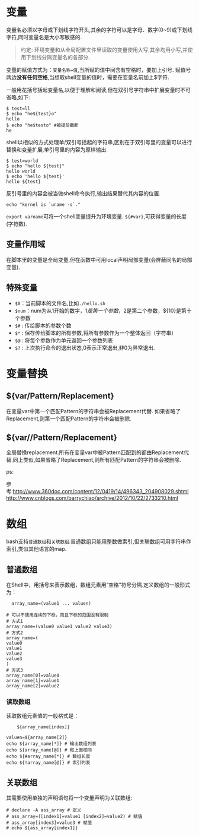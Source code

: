 # 变量

变量名必须以字母或下划线字符开头,其余的字符可以是字母、数字(0~9)或下划线字符,同时变量名是大小写敏感的.

> 约定: 环境变量和从全局配置文件里读取的变量使用大写,其余均用小写,并使用下划线分隔变量名的各部分.

变量的赋值方式为：`变量名称=值`,当所赋的值中间含有空格时，要加上引号.
赋值号两边**没有任何空格**,当想取shell变量的值时，需要在变量名前加上$字符.

一般用花括号括起变量名,以便于理解和阅读,但在双引号字符串中扩展变量时不可省略,如下:

    $ test=ll
    $ echo "he${test}o"
    hello
    $ echo "he$testo" #被提前截断
    he

shell以相似的方式处理单/双引号括起的字符串,区别在于双引号里的变量可以进行替换和变量扩展,单引号里的内容为原样输出.

    $ test=world
    $ echo "hello ${test}"
    hello world
    $ echo 'hello ${test}'
    hello ${test}

反引号里的内容会被当做shell命令执行,输出结果替代其内容的位置.

    echo "kernel is `uname -s`."

`export varname`可将一个shell变量提升为环境变量.
`${#var}`,可获得变量的长度(字符数).

## 变量作用域

在脚本里的变量是全局变量,但在函数中可用local声明局部变量(会屏蔽同名的局部变量).

## 特殊变量

- `$0`：当前脚本的文件名,比如`./hello.sh`
- `$num`：num为从1开始的数字，$1是第一个参数，$2是第二个参数，${10}是第十个参数
- `$#` : 传给脚本的参数个数
- `$*` : 保存传给脚本的所有参数,将所有参数作为一个整体返回（字符串）
- `$@` : 将每个参数作为单元返回一个参数列表
- `$?` : 上次执行命令的退出状态,0表示正常退出,非0为异常退出.

# 变量替换
## ${var/Pattern/Replacement}

在变量var中第一个匹配Pattern的字符串会被Replacement代替. 如果省略了Replacement,则第一个匹配Pattern的字符串会被删除.

## ${var//Pattern/Replacement}
全局替换replacement.所有在变量var中被Pattern匹配到的都由Replacement代替.同上类似,如果省略了Replacement,则所有匹配Pattern的字符串会被删除.


ps:

参考:http://www.360doc.com/content/12/0419/14/496343_204908029.shtml
http://www.cnblogs.com/barrychiao/archive/2012/10/22/2733210.html

# 数组

bash支持`普通数组`和`关联数组`.普通数组只能用整数做索引,但关联数组可用字符串作索引,类似其他语言的map.

## 普通数组

在Shell中，用括号来表示数组，数组元素用“空格”符号分隔.定义数组的一般形式为：
```shell
  array_name=(value1 ... valuen)
```
```shell
# 可以不使用连续的下标，而且下标的范围没有限制
# 方式1
array_name=(value0 value1 value2 value3)
# 方式2
array_name=(
value0
value1
value2
value3
)
# 方式3
array_name[0]=value0
array_name[1]=value1
array_name[2]=value2
```

### 读取数组

读取数组元素值的一般格式是：
```shell
    ${array_name[index]}
```
```shell
valuen=${array_name[2]}
echo ${array_name[*]} # 输出数组列表
echo ${array_name[@]} # 和上面相同
echo ${#array_name[*]} # 数组长度
echo ${!array_name[@]} # 索引列表
```

## 关联数组

其需要使用单独的声明语句将一个变量声明为关联数组:

    # declare -A ass_array # 定义
    # ass_array=([index1]=value1 [index2]=value2) # 赋值
    # ass_array[index3]=value3 # 赋值
    # echo ${ass_array[index1]}
